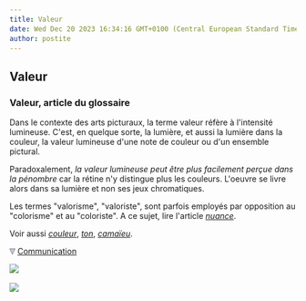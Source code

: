 ```yaml
---
title: Valeur
date: Wed Dec 20 2023 16:34:16 GMT+0100 (Central European Standard Time)
author: postite
---
```


## Valeur
### Valeur, article du glossaire
 Dans le contexte des arts picturaux, la terme valeur réfère à l'intensité lumineuse. C'est, en quelque sorte, la lumière, et aussi la lumière dans la couleur, la valeur lumineuse d'une note de couleur ou d'un ensemble pictural.

Paradoxalement, _la valeur lumineuse peut être plus facilement perçue dans la pénombre_ car la rétine n'y distingue plus les couleurs. L'oeuvre se livre alors dans sa lumière et non ses jeux chromatiques.

Les termes "valorisme", "valoriste", sont parfois employés par opposition au "colorisme" et au "coloriste". A ce sujet, lire l'article _[nuance](nuance.html)_.

Voir aussi _[couleur](couleur.html)_, _[ton](ton.html)_, _[camaïeu](camaieu.html)_.



![](images/flechebas.gif) [Communication](http://www.artrealite.com/annonceurs.htm) 

[![](https://cbonvin.fr/sites/regie.artrealite.com/visuels/campagne1.png)](index-2.html#20131014)

![](https://cbonvin.fr/sites/regie.artrealite.com/visuels/campagne2.png)